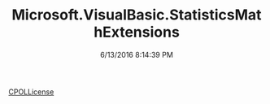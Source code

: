 ﻿---
title: Microsoft.VisualBasic.StatisticsMathExtensions
date: 6/13/2016 8:14:39 PM
---

[CPOLLicense](T-Microsoft.VisualBasic.StatisticsMathExtensions.CPOLLicense.html)
